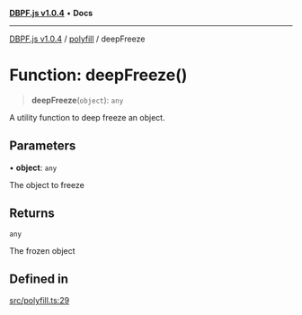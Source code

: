 [**DBPF.js v1.0.4**](../../README.md) • **Docs**

***

[DBPF.js v1.0.4](../../README.md) / [polyfill](../README.md) / deepFreeze

# Function: deepFreeze()

> **deepFreeze**(`object`): `any`

A utility function to deep freeze an object.

## Parameters

• **object**: `any`

The object to freeze

## Returns

`any`

The frozen object

## Defined in

[src/polyfill.ts:29](https://github.com/anonhostpi/DBPF.js/blob/5970b3db05862f3a4fc27886740f0325e027cf60/src/polyfill.ts#L29)
